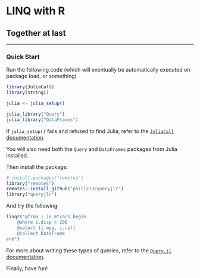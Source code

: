 LINQ with R
=======

## Together at last

-----

### Quick Start

Run the following code (which will eventually be automatically executed on package load, or something)

```r
library(JuliaCall)
library(stringi)

julia <- julia_setup()

julia_library("Query")
julia_library("DataFrames")

```

If `julia_setup()` fails and refused to find Julia, refer to the [`JuliaCall` documentation](https://github.com/Non-Contradiction/JuliaCall).

You will also need both the `Query` and `DataFrames` packages from Julia installed.

Then install the package:

```r
# install.packages("remotes")
library("remotes")
remotes::install_github("phillc73/queryjlr")
library("queryjlr")
```

And try the following:

```r
linqr("@from i in mtcars begin
    @where i.disp > 200
    @select {i.mpg, i.cyl}
    @collect DataFrame
end")
```

For more about writing these types of queries, refer to the [`Query.jl` documentation](https://www.queryverse.org/Query.jl/stable/linqquerycommands/).

Finally, have fun!

